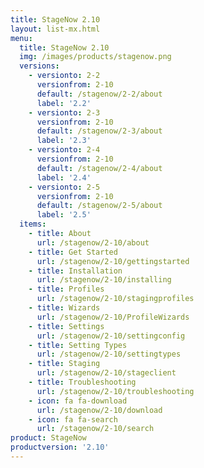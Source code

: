```yaml
---
title: StageNow 2.10
layout: list-mx.html
menu:
  title: StageNow 2.10
  img: /images/products/stagenow.png
  versions:
    - versionto: 2-2
      versionfrom: 2-10
      default: /stagenow/2-2/about
      label: '2.2'
    - versionto: 2-3
      versionfrom: 2-10
      default: /stagenow/2-3/about
      label: '2.3'
    - versionto: 2-4
      versionfrom: 2-10
      default: /stagenow/2-4/about
      label: '2.4'
    - versionto: 2-5
      versionfrom: 2-10
      default: /stagenow/2-5/about
      label: '2.5'
  items:
    - title: About
      url: /stagenow/2-10/about
    - title: Get Started
      url: /stagenow/2-10/gettingstarted
    - title: Installation
      url: /stagenow/2-10/installing
    - title: Profiles
      url: /stagenow/2-10/stagingprofiles
    - title: Wizards
      url: /stagenow/2-10/ProfileWizards
    - title: Settings
      url: /stagenow/2-10/settingconfig
    - title: Setting Types
      url: /stagenow/2-10/settingtypes
    - title: Staging
      url: /stagenow/2-10/stageclient
    - title: Troubleshooting
      url: /stagenow/2-10/troubleshooting
    - icon: fa fa-download
      url: /stagenow/2-10/download    
    - icon: fa fa-search
      url: /stagenow/2-10/search
product: StageNow
productversion: '2.10'
---
```














